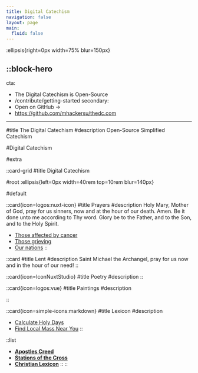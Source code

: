 ```yaml
---
title: Digital Catechism
navigation: false
layout: page
main:
  fluid: false
---
```


:ellipsis{right=0px width=75% blur=150px}

::block-hero
---
cta:
  - The Digital Catechism is Open-Source
  - /contribute/getting-started
secondary:
  - Open on GitHub →
  - https://github.com/mhackersu/thedc.com
---

#title
The Digital Catechism
#description
Open-Source Simplified Catechism

#Digital Catechism

#extra


::card-grid
#title
Digital Catechism

#root
:ellipsis{left=0px width=40rem top=10rem blur=140px}

#default

  ::card{icon=logos:nuxt-icon}
  #title
  Prayers
  #description
  Holy Mary, Mother of God, pray for us sinners, now and at the hour of our death. Amen. Be it done unto me according to Thy word. Glory be to the Father, and to the Son, and to the Holy Spirit.
  - [Those affected by cancer](#)
  - [Those grieving](#)
  - [Our nations](#)
  ::

  ::card
  #title
  Lent
  #description
  Saint Michael the Archangel, pray for us now and in the hour of our need!
  ::

  ::card{icon=IconNuxtStudio}
  #title
  Poetry
  #description
  ::

  ::card{icon=logos:vue}
  #title
  Paintings
  #description
  
  ::

  ::card{icon=simple-icons:markdown}
  #title
  Lexicon
  #description
  - [Calculate Holy Days](https://content.nuxtjs.org/guide/writing/mdc)
  - [Find Local Mass Near You](#)
  ::

  ::list
  - [**Apostles Creed**](https://typography.nuxt.space/)
  - [**Stations of the Cross**](https://elements.nuxt.dev)
  - [**Christian Lexicon**](https://www.kencollins.com/holydays/holydays.htm)
  ::
::
